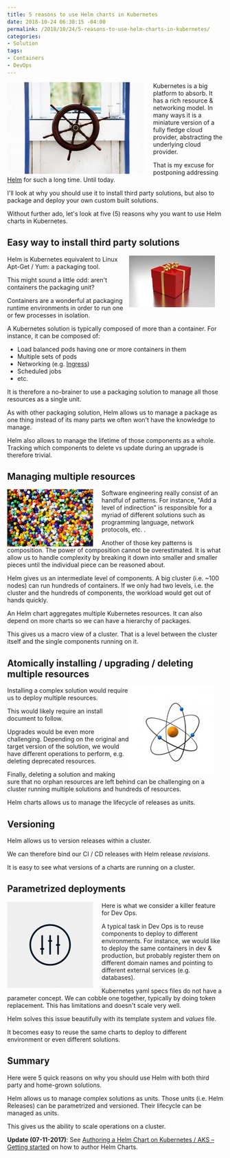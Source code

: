 ```yaml
---
title: 5 reasons to use Helm charts in Kubernetes
date: 2018-10-24 06:30:15 -04:00
permalink: /2018/10/24/5-reasons-to-use-helm-charts-in-kubernetes/
categories:
- Solution
tags:
- Containers
- DevOps
---
```

<img style="float:left;padding-right:20px;" title="From leeroy on www.lifeofpix.com" src="/assets/2018/10/5-reasons-to-use-helm-charts-in-kubernetes/life-of-pix-free-stock-boat-bar-wood-leeroy-e1539804294819.jpg" />

Kubernetes is a big platform to absorb.  It has a rich resource &amp; networking  model.  In many ways it is a miniature version of a fully fledge cloud provider, abstracting the underlying cloud provider.

That is my excuse for postponing addressing <a href="https://docs.microsoft.com/en-us/azure/aks/kubernetes-helm">Helm</a> for such a long time.  Until today.

I'll look at why you should use it to install third party solutions, but also to package and deploy your own custom built solutions.

Without further ado, let's look at five (5) reasons why you want to use Helm charts in Kubernetes.

<h2>Easy way to install third party solutions</h2>

<img style="float:right;padding-right:20px;" title="From www.pexels.com" src="/assets/2018/10/5-reasons-to-use-helm-charts-in-kubernetes/box-celebration-gift-260184-e1539804683206.jpg" />

Helm is Kubernetes equivalent to Linux Apt-Get / Yum:  a packaging tool.

This might sound a little odd:  aren't containers the packaging unit?

Containers are a wonderful at packaging runtime environments in order to run one or few processes in isolation.

A Kubernetes solution is typically composed of more than a container.  For instance, it can be composed of:

<ul>
<li>Load balanced pods having one or more containers in them</li>
<li>Multiple sets of pods</li>
<li>Networking (e.g. <a href="https://vincentlauzon.com/2018/10/10/about-ingress-in-azure-kubernetes-service-aks/">Ingress</a>)</li>
<li>Scheduled jobs</li>
<li>etc.</li>
</ul>

It is therefore a no-brainer to use a packaging solution to manage all those resources as a single unit.

As with other packaging solution, Helm allows us to manage a package as one thing instead of its many parts we often won't have the knowledge to manage.

Helm also allows to manage the lifetime of those components as a whole.  Tracking which components to delete vs update during an upgrade is therefore trivial.

<h2>Managing multiple resources</h2>

<img style="float:left;padding-right:20px;" title="From www.pexels.com" src="/assets/2018/10/5-reasons-to-use-helm-charts-in-kubernetes/art-arts-and-crafts-assorted-1331705-e1539805005525.jpg" />

Software engineering really consist of an handful of patterns.  For instance, "Add a level of indirection" is responsible for a myriad of different solutions such as programming language, network protocols, etc.  .

Another of those key patterns is composition.  The power of composition cannot be overestimated.  It is what allow us to handle complexity by breaking it down into smaller and smaller pieces until the individual piece can be reasoned about.

Helm gives us an intermediate level of components.  A big cluster (i.e. ~100 nodes) can run hundreds of containers.  If we only had two levels, i.e. the cluster and the hundreds of components, the workload would get out of hands quickly.

An Helm chart aggregates multiple Kubernetes resources.  It can also depend on more charts so we can have a hierarchy of packages.

This gives us a macro view of a cluster.  That is a level between the cluster itself and the single components running on it.

<h2>Atomically installing / upgrading / deleting multiple resources</h2>

<img style="float:right;padding-right:20px;" title="From www.pexels.com" src="/assets/2018/10/5-reasons-to-use-helm-charts-in-kubernetes/atom-1013638_640-e1539805411548.jpg" />

Installing a complex solution would require us to deploy multiple resources.

This would likely require an install document to follow.

Upgrades would be even more challenging.  Depending on the original and target version of the solution, we would have different operations to perform, e.g. deleting deprecated resources.

Finally, deleting a solution and making sure that no orphan resources are left behind can be challenging on a cluster running multiple solutions and hundreds of resources.

Helm charts allows us to manage the lifecycle of releases as units.

<h2>Versioning</h2>

Helm allows us to version releases within a cluster.

We can therefore bind our CI / CD releases with Helm release <em>revisions</em>.

It is easy to see what versions of a charts are running on a cluster.

<h2>Parametrized deployments</h2>

<img style="float:left;padding-right:20px;" title="From www.pexels.com" src="/assets/2018/10/5-reasons-to-use-helm-charts-in-kubernetes/equalizer-2935455_640-e1539805750708.png" />

Here is what we consider a killer feature for Dev Ops.

A typical task in Dev Ops is to reuse components to deploy to different environments.  For instance, we would like to deploy the same containers in dev &amp; production, but probably register them on different domain names and pointing to different external services (e.g. databases).

Kubernetes yaml specs files do not have a parameter concept.  We can cobble one together, typically by doing token replacement.  This has limitations and doesn't scale very well.

Helm solves this issue beautifully with its template system and <em>values</em> file.

It becomes easy to reuse the same charts to deploy to different environment or even different solutions.

<h2>Summary</h2>

Here were 5 quick reasons on why you should use Helm with both third party and home-grown solutions.

Helm allows us to manage complex solutions as units.  Those units (i.e. Helm Releases) can be parametrized and versioned.  Their lifecycle can be managed as units.

This gives us the ability to scale operations on a cluster.

<strong>Update (07-11-2017)</strong>:  See <a href="https://vincentlauzon.com/2018/10/31/authoring-a-helm-chart-on-kubernetes-aks-getting-started/">Authoring a Helm Chart on Kubernetes / AKS – Getting started</a> on how to author Helm Charts.